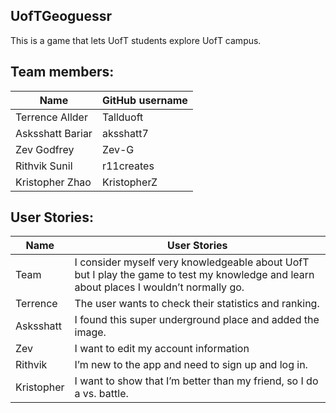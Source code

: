 UofTGeoguessr
-

This is a game that lets UofT students explore UofT campus.


Team members:
-
| Name    | GitHub username |
| -------- | ------- |
| Terrence Allder | Tallduoft |
| Asksshatt Bariar | aksshatt7 |
| Zev Godfrey | Zev-G |
| Rithvik Sunil | r11creates |
| Kristopher Zhao | KristopherZ |


User Stories:
-
| Name    | User Stories |
| -------- | ------- |
| Team | I consider myself very knowledgeable about UofT but I play the game to test my knowledge and learn about places I wouldn’t normally go.    |
| Terrence | The user wants to check their statistics and ranking. |
| Asksshatt | I found this super underground place and added the image.  |
| Zev | I want to edit my account information |
| Rithvik |  I’m new to the app and need to sign up and log in. |
| Kristopher | I want to show that I’m better than my friend, so I do a vs. battle.|

